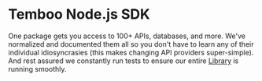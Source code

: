 # Temboo Node.js SDK

One package gets you access to 100+ APIs, databases, and more. We've normalized and documented them all so you don't have to learn any of their individual idiosyncrasies (this makes changing API providers super-simple). And rest assured we constantly run tests to ensure our entire [Library](https://temboo.com/library/) is running smoothly.
